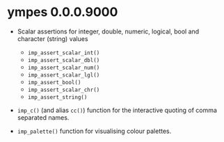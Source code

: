 # ympes 0.0.0.9000

- Scalar assertions for integer, double, numeric, logical, bool and
  character (string) values
    - `imp_assert_scalar_int()`
    - `imp_assert_scalar_dbl()`
    - `imp_assert_scalar_num()`
    - `imp_assert_scalar_lgl()`
    - `imp_assert_bool()`
    - `imp_assert_scalar_chr()`
    - `imp_assert_string()`

- `imp_c()` (and alias `cc()`) function for the interactive quoting of comma
  separated names.
  
- `imp_palette()` function for visualising colour palettes.

